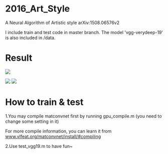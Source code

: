 # 2016_Art_Style
A Neural Algorithm of Artistic style arXiv:1508.06576v2

I include train and test code in master branch.
The model 'vgg-verydeep-19' is also included in /data.

# Result
![](https://github.com/layumi/2016_Artist_Style/blob/master/4.jpg)
 
![](https://github.com/layumi/2016_Artist_Style/blob/master/1.jpg) 
![](https://github.com/layumi/2016_Artist_Style/blob/master/demo.jpg) 


# How to train & test
1.You may compile matconvnet first by running gpu_compile.m  (you need to change some setting in it)

For more compile information, you can learn it from www.vlfeat.org/matconvnet/install/#compiling

2.Use test_vgg19.m to have fun~
